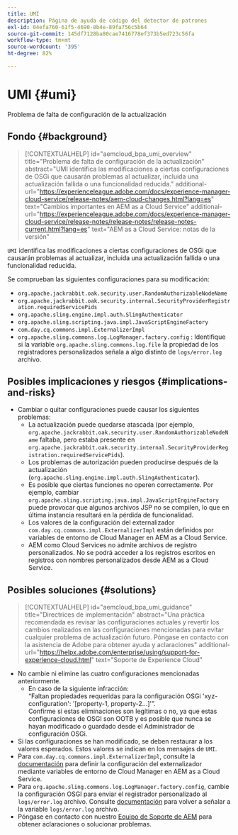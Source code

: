 ```yaml
---
title: UMI
description: Página de ayuda de código del detector de patrones
exl-id: 04efa760-61f5-4690-8b4e-89fa756c5b64
source-git-commit: 145df7128ba80cae7416778ef373b5ed723c56fa
workflow-type: tm+mt
source-wordcount: '395'
ht-degree: 82%

---
```


# UMI {#umi}

Problema de falta de configuración de la actualización

## Fondo {#background}

>[!CONTEXTUALHELP]
>id="aemcloud_bpa_umi_overview"
>title="Problema de falta de configuración de la actualización"
>abstract="UMI identifica las modificaciones a ciertas configuraciones de OSGi que causarán problemas al actualizar, incluida una actualización fallida o una funcionalidad reducida."
>additional-url="https://experienceleague.adobe.com/docs/experience-manager-cloud-service/release-notes/aem-cloud-changes.html?lang=es" text="Cambios importantes en AEM as a Cloud Service"
>additional-url="https://experienceleague.adobe.com/docs/experience-manager-cloud-service/release-notes/release-notes/release-notes-current.html?lang=es" text="AEM as a Cloud Service: notas de la versión"

`UMI` identifica las modificaciones a ciertas configuraciones de OSGi que causarán problemas al actualizar, incluida una actualización fallida o una funcionalidad reducida.

Se comprueban las siguientes configuraciones para su modificación:
* `org.apache.jackrabbit.oak.security.user.RandomAuthorizableNodeName`
* `org.apache.jackrabbit.oak.security.internal.SecurityProviderRegistration.requiredServicePids`
* `org.apache.sling.engine.impl.auth.SlingAuthenticator`
* `org.apache.sling.scripting.java.impl.JavaScriptEngineFactory`
* `com.day.cq.commons.impl.ExternalizerImpl`
* `org.apache.sling.commons.log.LogManager.factory.config` : Identifique si la variable `org.apache.sling.commons.log.file` la propiedad de los registradores personalizados señala a algo distinto de `logs/error.log` archivo.

## Posibles implicaciones y riesgos {#implications-and-risks}

* Cambiar o quitar configuraciones puede causar los siguientes problemas:
   * La actualización puede quedarse atascada (por ejemplo, `org.apache.jackrabbit.oak.security.user.RandomAuthorizableNodeName` faltaba, pero estaba presente en `org.apache.jackrabbit.oak.security.internal.SecurityProviderRegistration.requiredServicePids`).
   * Los problemas de autorización pueden producirse después de la actualización (`org.apache.sling.engine.impl.auth.SlingAuthenticator`).
   * Es posible que ciertas funciones no operen correctamente. Por ejemplo, cambiar `org.apache.sling.scripting.java.impl.JavaScriptEngineFactory` puede provocar que algunos archivos JSP no se compilen, lo que en última instancia resultará en la pérdida de funcionalidad.
   * Los valores de la configuración del externalizador `com.day.cq.commons.impl.ExternalizerImpl` están definidos por variables de entorno de Cloud Manager en AEM as a Cloud Service.
   * AEM como Cloud Services no admite archivos de registro personalizados. No se podrá acceder a los registros escritos en registros con nombres personalizados desde AEM as a Cloud Service.

## Posibles soluciones {#solutions}

>[!CONTEXTUALHELP]
>id="aemcloud_bpa_umi_guidance"
>title="Directrices de implementación"
>abstract="Una práctica recomendada es revisar las configuraciones actuales y revertir los cambios realizados en las configuraciones mencionadas para evitar cualquier problema de actualización futuro. Póngase en contacto con la asistencia de Adobe para obtener ayuda y aclaraciones"
>additional-url="https://helpx.adobe.com/enterprise/using/support-for-experience-cloud.html" text="Soporte de Experience Cloud"

* No cambie ni elimine las cuatro configuraciones mencionadas anteriormente.
   * En caso de la siguiente infracción:\
      “Faltan propiedades requeridas para la configuración OSGi &#39;xyz-configuration&#39;: &#39;[property-1, property-2...]&#39;”.\
      Confirme si estas eliminaciones son legítimas o no, ya que estas configuraciones de OSGI son OOTB y es posible que nunca se hayan modificado o guardado desde el Administrador de configuración OSGi.
* Si las configuraciones se han modificado, se deben restaurar a los valores esperados. Estos valores se indican en los mensajes de `UMI`.
* Para `com.day.cq.commons.impl.ExternalizerImpl`, consulte la [documentación](https://experienceleague.adobe.com/docs/experience-manager-cloud-service/implementing/developer-tools/externalizer.html?lang=es) para definir la configuración del externalizador mediante variables de entorno de Cloud Manager en AEM as a Cloud Service.
* Para `org.apache.sling.commons.log.LogManager.factory.config`, cambie la configuración OSGI para enviar el registrador personalizado al `logs/error.log` archivo. Consulte [documentación](https://experienceleague.adobe.com/docs/experience-manager-learn/cloud-service/debugging/debugging-aem-as-a-cloud-service/logs.html) para volver a señalar a la variable `logs/error.log` archivo.
* Póngase en contacto con nuestro [Equipo de Soporte de AEM](https://helpx.adobe.com/es/enterprise/using/support-for-experience-cloud.html) para obtener aclaraciones o solucionar problemas.
